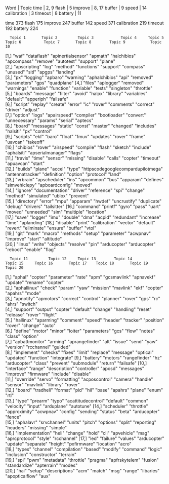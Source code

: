 Word 	 		| 	Topic
time			|	2, 9
flash			|	5
improve			| 	8, 17
buffer			|	9
speed			|	14
calibration		|	3
timeout			|	8
battery			|	11

time 373
flash 175
improve 247
buffer 142
speed 371
calibration 219
timeout 192
battery 224

      Topic 1       Topic 2         Topic 3            Topic 4     Topic 5                            Topic 6          Topic 7       Topic 8        Topic 9           Topic 10    
 [1,] "waf"         "dataflash"     "apinertialsensor" "apmath"    "halchibios"                       "apcompass"      "remove"      "autotest"     "support"         "plane"     
 [2,] "apscripting" "log"           "method"           "functions" "support"                          "compass"        "unused"      "sitl"         "apgps"           "landing"   
 [3,] "px"          "logging"       "apbaro"           "warning"   "aphalchibios"                     "api"            "removed"     "parameters"   "gps"             "quadplane" 
 [4,] "files"       "aplogger"      "removed"          "warnings"  "enable"                           "function"       "variable"    "tests"        "singleton"       "throttle"  
 [5,] "boards"      "message"       "filter"           "avoid"     "halpx"                            "library"        "variables"   "default"      "apperiph"        "failsafe"  
 [6,] "script"      "replay"        "create"           "error"     "ic"                               "rover"          "comments"    "correct"      "driver"          "adjust"    
 [7,] "option"      "logs"          "apairspeed"       "compiler"  "bootloader"                       "convert"        "unnecessary" "params"       "serial"          "aptecs"    
 [8,] "board"       "messages"      "static"           "const"     "master"                           "changed"        "includes"    "halsitl"      "px"              "control"   
 [9,] "scripts"     "ekf"           "baro"             "float"     "fmuv"                             "updates"        "rover"       "frame"        "uavcan"          "takeoff"   
[10,] "chibios"     "rover"         "airspeed"         "compile"   "flash"                            "sketch"         "include"     "aphalsitl"    "apserialmanager" "flags"     
[11,] "travis"      "time"          "sensor"           "missing"   "disable"                          "calls"          "copter"      "timeout"      "apuavcan"        "start"     
[12,] "builds"      "plane"         "accel"            "type"      "httpscodegooglecompardupilotmega" "antennatracker" "definition"  "option"       "protocol"        "land"      
[13,] "vrbrain"     "apscheduler"   "ins"              "apcommon"  "bus"                              "apparam"        "defines"     "simvehiclepy" "apboardconfig"   "moved"     
[14,] "ignore"      "documentation" "driver"           "reference" "spi"                              "change"         "method"      "simulated"    "ublox"           "prevent"   
[15,] "directory"   "error"         "mpu"              "apparam"   "hwdef"                            "uncrustify"     "duplicate"   "debug"        "drivers"         "tailsitter"
[16,] "command"     "printf"        "gyro"             "pass"      "uart"                             "moved"          "unneeded"    "sim"          "multiple"        "location"  
[17,] "save"        "logger"        "imu"              "double"    "dma"                              "acpid"          "redundant"   "increase"     "time"            "aplanding" 
[18,] "disable"     "print"         "calibration"      "vector"    "default"                          "revert"         "eliminate"   "ensure"       "buffer"          "vtol"      
[19,] "git"         "mark"          "macro"            "methods"   "setup"                            "parameter"      "acwpnav"     "improve"      "start"           "altitude"  
[20,] "linux"       "write"         "objects"          "resolve"   "pin"                              "arducopter"     "arducopter"  "reboot"       "enable"          "flag"      

      Topic 11         Topic 12     Topic 13        Topic 14            Topic 15     Topic 16       Topic 17    Topic 18       Topic 19        Topic 20   
 [1,] "aphal"          "copter"     "parameter"     "rate"              "apm"        "gcsmavlink"   "apnavekf"  "update"       "rename"        "copter"   
 [2,] "aphallinux"     "check"      "param"         "yaw"               "mission"    "mavlink"      "ekf"       "copter"       "apahrs"        "mode"     
 [3,] "apnotify"       "apmotors"   "correct"       "control"           "planner"    "rover"        "gps"       "rc"           "ahrs"          "switch"   
 [4,] "support"        "output"     "copter"        "default"           "change"     "handling"     "reset"     "release"      "rover"         "flight"   
 [5,] "hallinux"       "aparming"   "comment"       "speed"             "header"     "tracker"      "position"  "rover"        "change"        "auto"     
 [6,] "define"         "motor"      "minor"         "loiter"            "parameters" "gcs"          "flow"      "notes"        "class"         "option"   
 [7,] "apbattmonitor"  "arming"     "aprangefinder" "alt"               "issue"      "send"         "yaw"       "version"      "rcchannel"     "guided"   
 [8,] "implement"      "checks"     "fixes"         "limit"             "replace"    "message"      "optical"   "updated"      "function"      "integrate"
 [9,] "battery"        "motors"     "rangefinder"   "hz"                "arducopter" "class"        "prevent"   "submodule"    "return"        "failsafe" 
[10,] "interface"      "range"      "description"   "controller"        "aposd"      "messages"     "improve"   "firmware"     "include"       "disable"  
[11,] "override"       "servo"      "formatting"    "acposcontrol"      "camera"     "handle"       "sensor"    "mavlink"      "library"       "rover"    
[12,] "board"          "tradheli"   "format"        "pid"               "hil"        "base"         "apahrs"    "plane"        "enum"          "rtl"      
[13,] "type"           "prearm"     "typo"          "acattitudecontrol" "default"    "common"       "velocity"  "input"        "arduplane"     "autotune" 
[14,] "scheduler"      "throttle"   "approximity"   "acwpnav"           "config"     "sending"      "status"    "beta"         "arducopter"    "fence"    
[15,] "aphalavr"       "srvchannel" "units"         "pitch"             "options"    "split"        "reporting" "headers"      "missing"       "simple"   
[16,] "implementation" "heli"       "change"        "hold"              "cli"        "apvehicle"    "mag"       "aprcprotocol" "style"         "rcchannel"
[17,] "led"            "failure"    "values"        "arducopter"        "update"     "separate"     "height"    "pxfirmware"   "location"      "acro"     
[18,] "types"          "channel"    "compilation"   "based"             "modify"     "command"      "logic"     "inclusion"    "constructor"   "terrain"  
[19,] "spi"            "pwm"        "metadata"      "throttle"          "pragma"     "apfrskytelem" "fusion"    "standardize"  "apterrain"     "modes"    
[20,] "hal"            "setup"      "descriptions"  "acm"               "match"      "msg"          "range"     "libaries"     "apopticalflow" "aux"      
> 